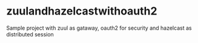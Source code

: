 # zuulandhazelcastwithoauth2
Sample project with zuul as gataway, oauth2 for security and hazelcast as distributed session

